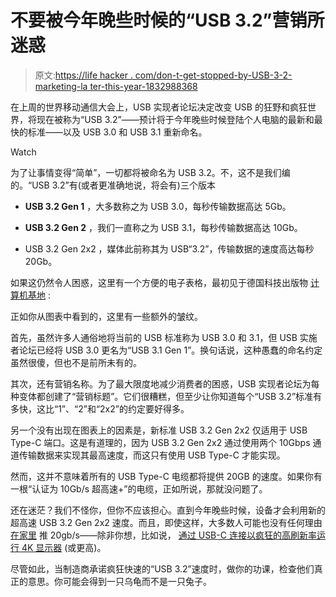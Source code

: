 # 不要被今年晚些时候的“USB 3.2”营销所迷惑

> 原文:[https://life hacker . com/don-t-get-stopped-by-USB-3-2-marketing-la ter-this-year-1832988368](https://lifehacker.com/dont-get-fooled-by-usb-3-2-marketing-later-this-year-1832988368)

在上周的世界移动通信大会上，USB 实现者论坛决定改变 USB 的狂野和疯狂世界，将现在被称为“USB 3.2”——预计将于今年晚些时候登陆个人电脑的最新和最快的标准——以及 USB 3.0 和 USB 3.1 重新命名。

Watch

为了让事情变得“简单”，一切都将被命名为 USB 3.2。不，这不是我们编的。“USB 3.2”有(或者更准确地说，将会有)三个版本

*   **USB 3.2 Gen 1** ，大多数称之为 USB 3.0，每秒传输数据高达 5Gb。
*   **USB 3.2 Gen 2** ，我们一直称之为 USB 3.1，每秒传输数据高达 10Gb。

*   USB 3.2 Gen 2x2 ，媒体此前称其为 USB“3.2”，传输数据的速度高达每秒 20Gb。

如果这仍然令人困惑，这里有一个方便的电子表格，最初见于德国科技出版物 [计算机基地](https://www.computerbase.de/2019-02/usb-3.0-usb-3.1-usb-3.2-gen-1-2-2x2/) :

正如你从图表中看到的，这里有一些额外的皱纹。

首先，虽然许多人通俗地将当前的 USB 标准称为 USB 3.0 和 3.1，但 USB 实施者论坛已经将 USB 3.0 更名为“USB 3.1 Gen 1”。换句话说，这种愚蠢的命名约定虽然很傻，但也不是前所未有的。

其次，还有营销名称。为了最大限度地减少消费者的困惑，USB 实现者论坛为每种变体都创建了“营销标题”。它们很糟糕，但至少让你知道每个“USB 3.2”标准有多快，这比“1”、“2”和“2x2”的约定要好得多。

另一个没有出现在图表上的因素是，新标准 USB 3.2 Gen 2x2 仅适用于 USB Type-C 端口。这是有道理的，因为 USB 3.2 Gen 2x2 通过使用两个 10Gbps 通道传输数据来实现其最高速度，而这只有使用 USB Type-C 才能实现。

然而，这并不意味着所有的 USB Type-C 电缆都将提供 20GB 的速度。如果你有一根“认证为 10Gb/s 超高速+”的电缆，正如所说，那就没问题了。

还在迷茫？我们不怪你，但你不应该担心。直到今年晚些时候，设备才会利用新的超高速 USB 3.2 Gen 2x2 速度。而且，即使这样，大多数人可能也没有任何理由 [在家里](https://www.tomshardware.com/news/usb-3.2-synopsys-20gbps,37124.html) 推 20gb/s——除非你想，比如说， [通过 USB-C 连接以疯狂的高刷新率运行 4K 显示器](https://www.digitaltrends.com/computing/usb-c-implementation-messy-and-unclear/) (或更高)。

尽管如此，当制造商承诺疯狂快速的“USB 3.2”速度时，做你的功课，检查他们真正的意思。你可能会得到一只乌龟而不是一只兔子。